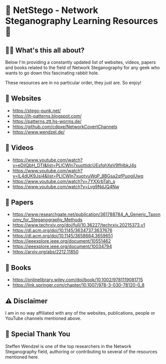 # 🥷 NetStego - Network Steganography Learning Resources 🥷
## 🤷‍♂️ What's this all about?
Below I'm providing a constantly updated list of websites, videos, papers and books related to the field of Network Steganography for any geek who wants to go down this fascinating rabbit hole.

These resources are in no particular order, they just are. So enjoy!

## 🔗 Websites
* https://stego-punk.net/
* https://ih-patterns.blogspot.com/
* https://patterns.ztt.hs-worms.de/
* https://github.com/cdpxe/NetworkCovertChannels
* https://www.wendzel.de/

## 🎥 Videos
* https://www.youtube.com/watch?v=eDjlQbH_DTI&list=PLlCWln7xuottidcUEsfqhXeV9fhIbkJ4s
* https://www.youtube.com/watch?v=lL4dUK9Jsi4&list=PLlCWln7xuotvuWqP_8BGsa2qfPuogjUwq
* https://www.youtube.com/watch?v=7YXXrbTah_s
* https://www.youtube.com/watch?v=Lvg9NdJQ4Nw

## 📜 Papers
* https://www.researchgate.net/publication/361788784_A_Generic_Taxonomy_for_Steganography_Methods
* https://www.techrxiv.org/doi/full/10.36227/techrxiv.20215373.v1
* https://dl.acm.org/doi/10.1145/3634737.3637676
* https://dl.acm.org/doi/10.1145/3658664.3659651
* https://ieeexplore.ieee.org/document/10551462
* https://ieeexplore.ieee.org/document/10034794
* https://arxiv.org/abs/2212.11850

## 📖 Books
* https://onlinelibrary.wiley.com/doi/book/10.1002/9781119081715
* https://link.springer.com/chapter/10.1007/978-3-030-78120-0_8

## ⚠️ Disclaimer
I am in no way affiliated with any of the websites, publications, people or YouTube channels mentioned above.

## 🙏 Special Thank You
Steffen Wendzel is one of the top researchers in the Network Steganography field, authoring or contributing to several of the resources mentioned here.
